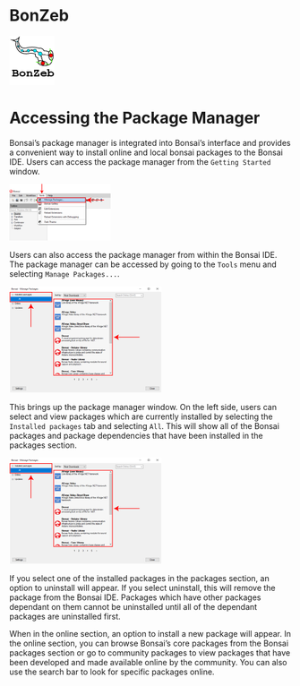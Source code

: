 # BonZeb

![](../../Resources/BonZeb_Logo.png)

# Accessing the Package Manager
Bonsai’s package manager is integrated into Bonsai’s interface and provides a convenient way to install online and local bonsai packages to the Bonsai IDE.
Users can access the package manager from the `Getting Started` window.

![](images/image1.png)

Users can also access the package manager from within the Bonsai IDE.
The package manager can be accessed by going to the `Tools` menu and selecting `Manage Packages...`.

![](images/image2.png)

This brings up the package manager window. 
On the left side, users can select and view packages which are currently installed by selecting the `Installed packages` tab and selecting `All`.
This will show all of the Bonsai packages and package dependencies that have been installed in the packages section.

![](images/image3.png)

If you select one of the installed packages in the packages section, an option to uninstall will appear.
If you select uninstall, this will remove the package from the Bonsai IDE.
Packages which have other packages dependant on them cannot be uninstalled until all of the dependant packages are uninstalled first.



When in the online section, an option to install a new package will appear. 
In the online section, you can browse Bonsai’s core packages from the Bonsai packages section or go to community packages to view packages that have been developed and made available online by the community. 
You can also use the search bar to look for specific packages online. 

